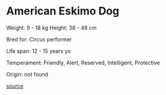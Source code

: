 # American Eskimo Dog

Weight: 9 - 18 kg
Height: 38 - 48 cm

Bred for: Circus performer

Life span: 12 - 15 years yo

Temperament: Friendly, Alert, Reserved, Intelligent, Protective

Origin: not found

[source](https://api.thedogapi.com/v1/breeds/12)
